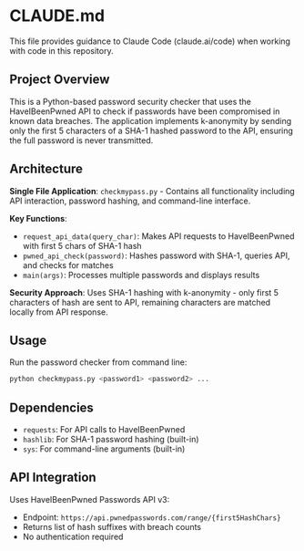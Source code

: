 # CLAUDE.md

This file provides guidance to Claude Code (claude.ai/code) when working with code in this repository.

## Project Overview

This is a Python-based password security checker that uses the HaveIBeenPwned API to check if passwords have been compromised in known data breaches. The application implements k-anonymity by sending only the first 5 characters of a SHA-1 hashed password to the API, ensuring the full password is never transmitted.

## Architecture

**Single File Application**: `checkmypass.py` - Contains all functionality including API interaction, password hashing, and command-line interface.

**Key Functions**:
- `request_api_data(query_char)`: Makes API requests to HaveIBeenPwned with first 5 chars of SHA-1 hash
- `pwned_api_check(password)`: Hashes password with SHA-1, queries API, and checks for matches
- `main(args)`: Processes multiple passwords and displays results

**Security Approach**: Uses SHA-1 hashing with k-anonymity - only first 5 characters of hash are sent to API, remaining characters are matched locally from API response.

## Usage

Run the password checker from command line:
```bash
python checkmypass.py <password1> <password2> ...
```

## Dependencies

- `requests`: For API calls to HaveIBeenPwned
- `hashlib`: For SHA-1 password hashing (built-in)
- `sys`: For command-line arguments (built-in)

## API Integration

Uses HaveIBeenPwned Passwords API v3:
- Endpoint: `https://api.pwnedpasswords.com/range/{first5HashChars}`
- Returns list of hash suffixes with breach counts
- No authentication required